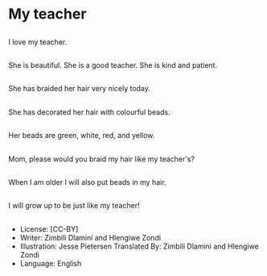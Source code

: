# My teacher

##
I love my teacher.

##
She is beautiful. She is
a good teacher. She is
kind and patient.

##
She has braided her
hair very nicely today.

##
She has decorated her
hair with colourful
beads.

##
Her beads are green,
white, red, and yellow.

##
Mom, please would you
braid my hair like my
teacher's?

##
When I am older I will
also put beads in my
hair.

##
I will grow up to be just
like my teacher!

##
* License: [CC-BY]
* Writer: Zimbili Dlamini and Hlengiwe Zondi
* Illustration: Jesse Pietersen
Translated By: Zimbili Dlamini and Hlengiwe Zondi
* Language: English
